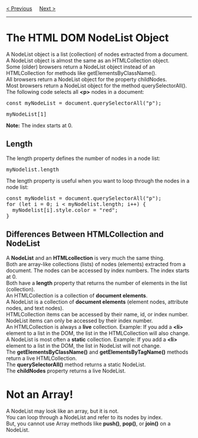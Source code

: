 <a href="/JS/DOM/Collections.md">&lt; Previous</a>
&nbsp;&nbsp;&nbsp;
<a href="https://bledy-guides.repl.co/#dom">Next &gt;</a>
<hr>
<h1>The HTML DOM NodeList Object</h1>
A NodeList object is a list (collection) of nodes extracted from a document.
<br>
A NodeList object is almost the same as an HTMLCollection object.
<br>
Some (older) browsers return a NodeList object instead of an HTMLCollection for methods like getElementsByClassName().
<br>
All browsers return a NodeList object for the property childNodes. 
<br>
Most browsers return a NodeList object for the method querySelectorAll().
<br>
The following code selects all <b>&lt;p&gt;</b> nodes in a document:
<pre>const myNodeList = document.querySelectorAll("p");</pre>
<pre>myNodeList[1]</pre>
<b>Note:</b> The index starts at 0.
<h2>Length</h2>
The length property defines the number of nodes in a node list:
<pre>myNodelist.length</pre>
The length property is useful when you want to loop through the nodes in a node list:
<pre>
const myNodelist = document.querySelectorAll("p");
for (let i = 0; i &lt; myNodelist.length; i++) {
  myNodelist[i].style.color = "red";
}
</pre>
<h2>Differences Between HTMLCollection and NodeList</h2>
A <b>NodeList</b> and an <b>HTMLcollection</b> is very much the same thing.
<br>
Both are array-like collections (lists) of nodes (elements) extracted from a document. The nodes can be accessed by index numbers. The index starts at 0.
<br>
Both have a <b>length</b> property that returns the number of elements in the list (collection).
<br>
An HTMLCollection is a collection of <b>document elements</b>.
<br>
A NodeList is a collection of <b>document elements</b> (element nodes, attribute nodes, and text nodes).
<br>
HTMLCollection items can be accessed by their name, id, or index number.
<br>
NodeList items can only be accessed by their index number.
<br>
An HTMLCollection is always a <b>live</b> collection. Example: If you add a <b>&lt;li&gt;</b> element to a list in the DOM, the list in the HTMLCollection will also change.
<br>
A NodeList is most often a <b>static</b> collection. Example: If you add a <b>&lt;li&gt;</b> element to a list in the DOM, the list in NodeList will not change.
<br>
The <b>getElementsByClassName()</b> and <b>getElementsByTagName()</b> methods return a live HTMLCollection.
<br>
The <b>querySelectorAll()</b> method returns a static NodeList.
<br>
The <b>childNodes</b> property returns a live NodeList.
<h1>Not an Array!</h1>
A NodeList may look like an array, but it is not.
<br>
You can loop through a NodeList and refer to its nodes by index.
<br>
But, you cannot use Array methods like <b>push()</b>, <b>pop()</b>, or <b>join()</b> on a NodeList.
